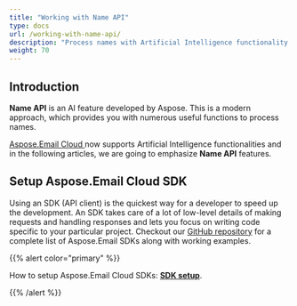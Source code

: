 ```yaml
---
title: "Working with Name API"
type: docs
url: /working-with-name-api/
description: "Process names with Artificial Intelligence functionality called Name API by using Aspose.Email Cloud API."
weight: 70
---
```


## **Introduction**
**Name API** is an AI feature developed by Aspose. This is a modern approach, which provides you with numerous useful functions to process names.

[Aspose.Email Cloud ](https://products.aspose.cloud/email/family)now supports Artificial Intelligence functionalities and in the following articles, we are going to emphasize **Name API** features.
## **Setup Aspose.Email Cloud SDK**
Using an SDK (API client) is the quickest way for a developer to speed up the development. An SDK takes care of a lot of low-level details of making requests and handling responses and lets you focus on writing code specific to your particular project. Checkout our [GitHub repository](https://github.com/aspose-email-cloud) for a complete list of Aspose.Email SDKs along with working examples.

{{% alert color="primary" %}} 

How to setup Aspose.Email Cloud SDKs: [**SDK setup**](/emailcloud/sdk-setup/).

{{% /alert %}} 

